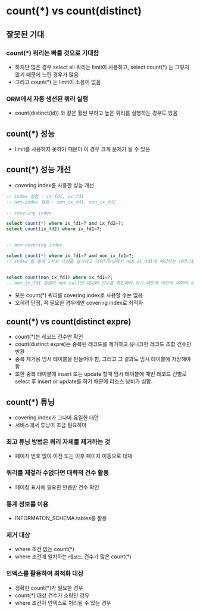 # count(*) vs count(distinct)

## 잘못된 기대
### count(*) 쿼리는 빠를 것으로 기대함
* 하지만 많은 경우 select all 쿼리는 limit이 사용하고,  select count(\*) 는 그렇지 않기 때문에 느린 경우가 많음
* 그리고 count(\*) 는 limit이 소용이 없음

### ORM에서 자동 생선된 쿼리 실행
* count(distinct(id)) 와 같은 훨씬 부하고 높은 쿼리를 실행하는 경우도 있음

## count(*) 성능
* limit를 사용하지 못하기 때문이 이 경우 크게 문제가 될 수 있음

## count(*) 성능 개선
* covering index를 사용한 성능 개선
```SQL 
-- index 컬럼 : ix_fd1, ix_fd2
-- non-index 컬럼 : non_ix_fd1, non_ix_fd2

-- covering index

select count(*) where ix_fd1=? and ix_fd2=?;
select count(ix_fd2) where ix_fd1=?;


-- non-covering index

select count(*) where ix_fd1=? and non_ix_fd1=?;
-- index 를 통해 1차로 대상을 걸러내고 데이터파일에서 non_ix_fd1에 해당하는 데이터를 찾음


select count(non_ix_fd1) where ix_fd1=?;
-- non_ix_fd1 컬럼이 not-null인 데이터 건수를 확인해야 하기 때문에 여전히 데이터 파일을 읽음
```
* 모든 count(*) 쿼리를 covering index로 사용할 수는 없음
* 오히려 단점, 꼭 필요한 경우에만 covering index로 최적화


## count(*) vs count(distinct expre)
* count(*)는 레코드 건수만 확인
* count(distinct expre)는 중복된 레코드를 제거하고 유니크한 레코드 조합 건수만 반환
* 중복 제거용 임시 테이블을 만들어야 함, 그리고 그 결과도 임시 테이블에 저장해야 함
* 또한 중복 테이블에 insert 또는 update 할때 임시 테이블에 매번 레코드 건별로 select 후 insert or update를 하기 때문에 리소스 낭비가 심함

## count(*) 튜닝
* covering index가 그나마 유일한 대안
* 서비스에서 튜닝이 조금 필요하마

### 최고 튜닝 방법은 쿼리 자체를 제거하는 것
* 페이지 번호 없이 이전 또는 이후 페이지 이동으로 대채

### 쿼리를 제겋라 수없다면 대략적 건수 활용
* 페이징 표시에 필요한 만큼만 건수 확인

### 통계 정보를 이용
* INFORMATON_SCHEMA.tables를 활용

### 제거 대상
* where 조건 없는 count(*)
* where 조건에 일치하는 레코드 건수가 많은 count(*)

### 인덱스를 활용하여 최적화 대상
* 정확한 count(*)가 필요한 경우
* count(*) 대상 건수가 소량인 겅유
* where 조건이 인덱스로 처리될 수 있는 경우